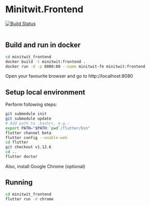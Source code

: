 # Minitwit.Frontend
[![Build Status](https://travis-ci.org/LazyOpsDev/Minitwit.Frontend.svg?branch=develop)](https://travis-ci.org/LazyOpsDev/Minitwit.Frontend)<br><br>

## Build and run in docker
```sh
cd minitwit_frontend
docker build -t minitwit:frontend .
docker run -d -p 8080:80 --name minitwit-fe minitwit:frontend
```
Open your favourite browser and go to http://localhost:8080

## Setup local environment
Perform following steps:
```sh
git submodule init
git submodule update
# Add path to .bashrc, e.g.:
export PATH="$PATH:`pwd`/flutter/bin"
flutter channel beta
flutter config --enable-web
cd flutter
git checkout v1.12.6
cd ..
flutter doctor
```
Also, install Google Chrome (optional)

## Running
```sh
cd minitwit_frontend
flutter run -d chrome
```

